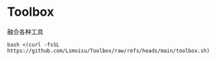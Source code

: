 # Toolbox
融合各种工具
```shell
bash <(curl -fsSL https://github.com/Lsmoisu/Toolbox/raw/refs/heads/main/toolbox.sh)
```
